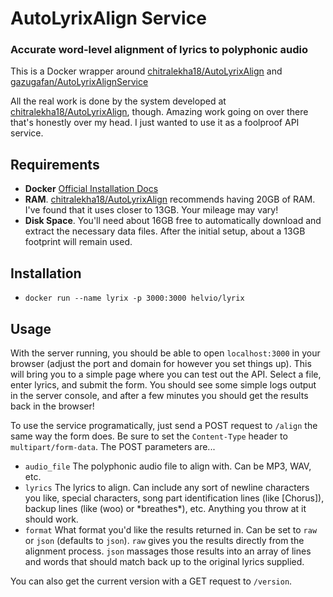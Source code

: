 # AutoLyrixAlign Service
### Accurate word-level alignment of lyrics to polyphonic audio

This is a Docker wrapper around [chitralekha18/AutoLyrixAlign](https://github.com/chitralekha18/AutoLyrixAlign) and [gazugafan/AutoLyrixAlignService](https://github.com/gazugafan/AutoLyrixAlignService)

All the real work is done by the system developed at [chitralekha18/AutoLyrixAlign](https://github.com/chitralekha18/AutoLyrixAlign), though. Amazing work going on over there that's honestly over my head. I just wanted to use it as a foolproof API service.

## Requirements
* **Docker** [Official Installation Docs](https://docs.docker.com/engine/install/)
* **RAM**. [chitralekha18/AutoLyrixAlign](https://github.com/chitralekha18/AutoLyrixAlign) recommends having 20GB of RAM. I've found that it uses closer to 13GB. Your mileage may vary!
* **Disk Space**. You'll need about 16GB free to automatically download and extract the necessary data files. After the initial setup, about a 13GB footprint will remain used.

## Installation
* `docker run --name lyrix -p 3000:3000 helvio/lyrix`

## Usage
With the server running, you should be able to open `localhost:3000` in your browser (adjust the port and domain for however you set things up). This will bring you to a simple page where you can test out the API. Select a file, enter lyrics, and submit the form. You should see some simple logs output in the server console, and after a few minutes you should get the results back in the browser!

To use the service programatically, just send a POST request to `/align` the same way the form does. Be sure to set the `Content-Type` header to `multipart/form-data`. The POST parameters are...
* `audio_file` The polyphonic audio file to align with. Can be MP3, WAV, etc.
* `lyrics` The lyrics to align. Can include any sort of newline characters you like, special characters, song part identification lines (like [Chorus]), backup lines (like (woo) or \*breathes\*), etc. Anything you throw at it should work.
* `format` What format you'd like the results returned in. Can be set to `raw` or `json` (defaults to `json`). `raw` gives you the results directly from the alignment process. `json` massages those results into an array of lines and words that should match back up to the original lyrics supplied.

You can also get the current version with a GET request to `/version`.